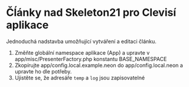 Čĺánky nad Skeleton21 pro Clevisí aplikace
============================================

Jednoduchá nadstavba umožňující vytváření a editaci článku.

1. Změňte globální namespace aplikace (App) a upravte v app/misc/PresenterFactory.php konstantu BASE_NAMESPACE
2. Zkopírujte app/config.local.example.neon do app/config.local.neon a upravte ho dle potřeby.
3. Ujistěte se, že adresáře `temp` a `log` jsou zapisovatelné
